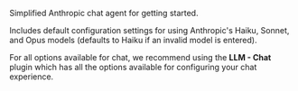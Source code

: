 Simplified Anthropic chat agent for getting started.

Includes default configuration settings for using Anthropic's Haiku, Sonnet, and Opus models (defaults to Haiku if an invalid model is entered). 

For all options available for chat, we recommend using the **LLM - Chat** plugin which has all the options available for configuring your chat experience.